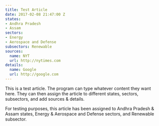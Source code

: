 ```yaml
---
title: Test Article
date: 2017-02-08 21:47:00 Z
states:
- Andhra Pradesh
- Assam
sectors:
- Energy
- Aerospace and Defense
subsectors: Renewable
sources:
  name: NYT
  url: http://nytimes.com
details:
  name: Google
  url: http://google.com
---
```


This is a test article. The program can type whatever content they want here. They can then assign the article to different states, sectors, subsectors, and add sources & details.

For testing purposes, this article has been assigned to Andhra Pradesh & Assam states, Energy & Aerospace and Defense sectors, and Renewable subsector.